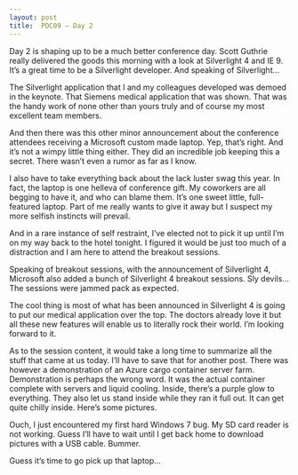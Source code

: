 ```yaml
---
layout: post
title:  PDC09 – Day 2
---
```

Day 2 is shaping up to be a much better conference day. Scott Guthrie really delivered the goods this morning with a look at Silverlight 4 and IE 9. It’s a great time to be a Silverlight developer. And speaking of Silverlight…

The Silverlight application that I and my colleagues developed was demoed in the keynote. That Siemens medical application that was shown. That was the handy work of none other than yours truly and of course my most excellent team members.

And then there was this other minor announcement about the conference attendees receiving a Microsoft custom made laptop. Yep, that’s right. And it’s not a wimpy little thing either. They did an incredible job keeping this a secret. There wasn’t even a rumor as far as I know.

I also have to take everything back about the lack luster swag this year. In fact, the laptop is one helleva of conference gift. My coworkers are all begging to have it, and who can blame them. It’s one sweet little, full-featured laptop. Part of me really wants to give it away but I suspect my more selfish instincts will prevail.

And in a rare instance of self restraint, I’ve elected not to pick it up until I’m on my way back to the hotel tonight. I figured it would be just too much of a distraction and I am here to attend the breakout sessions.

Speaking of breakout sessions, with the announcement of Silverlight 4, Microsoft also added a bunch of Silverlight 4 breakout sessions. Sly devils… The sessions were jammed pack as expected.

The cool thing is most of what has been announced in Silverlight 4 is going to put our medical application over the top. The doctors already love it but all these new features will enable us to literally rock their world. I’m looking forward to it.

As to the session content, it would take a long time to summarize all the stuff that came at us today. I’ll have to save that for another post. There was however a demonstration of an Azure cargo container server farm. Demonstration is perhaps the wrong word. It was the actual container complete with servers and liquid cooling. Inside, there’s a purple glow to everything. They also let us stand inside while they ran it full out. It can get quite chilly inside. Here’s some pictures.

Ouch, I just encountered my first hard Windows 7 bug. My SD card reader is not working. Guess I’ll have to wait until I get back home to download pictures with a USB cable. Bummer.

Guess it’s time to go pick up that laptop…
